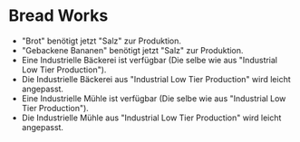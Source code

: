 # Bread Works

- "Brot" benötigt jetzt "Salz" zur Produktion.
- "Gebackene Bananen" benötigt jetzt "Salz" zur Produktion.
- Eine Industrielle Bäckerei ist verfügbar (Die selbe wie aus "Industrial Low Tier Production").
 - Die Industrielle Bäckerei aus "Industrial Low Tier Production" wird leicht angepasst.
- Eine Industrielle Mühle ist verfügbar (Die selbe wie aus "Industrial Low Tier Production").
 - Die Industrielle Mühle aus "Industrial Low Tier Production" wird leicht angepasst.
